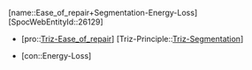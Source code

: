 ﻿---
type: TrizContradiction
aliases:
- Ease_of_repair+Segmentation-Energy-Loss
license: CC BY-SA 4.0
copyright: https://github.com/SpocWeb
IsDeleted: false
IsReadOnly: false
Confidential: public
tags: 
- Triz/Contradiction
---
[name::Ease_of_repair+Segmentation-Energy-Loss]
[SpocWebEntityId::26129]
+ [pro::[Triz-Ease_of_repair](tech/Triz/Parameter/Triz-Ease_of_repair.md)]
[Triz-Principle::[Triz-Segmentation](tech/Triz/Principle/Triz-Segmentation.md)]
- [con::Energy-Loss]

